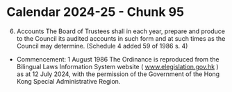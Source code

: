 # Calendar 2024-25 - Chunk 95

<!-- Chunk tokens: 93, Enriched tokens: 96 -->

6. Accounts
The Board of Trustees shall in each year, prepare and produce to the Council its audited accounts in such form and at such times as the Council may determine. (Schedule 4 added 59 of 1986 s. 4)
* Commencement: 1 August 1986
The Ordinance is reproduced from the Bilingual Laws Information System website ( www.elegislation.gov.hk ) as at 12 July 2024, with the permission of the Government of the Hong Kong Special Administrative Region.
